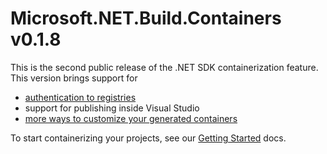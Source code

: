 # Microsoft.NET.Build.Containers v0.1.8

This is the second public release of the .NET SDK containerization feature. This version brings support for

* [authentication to registries](http://github.com/dotnet/sdk-container-builds/blob/main/docs/RegistryAuthentication.md)
* support for publishing inside Visual Studio
* [more ways to customize your generated containers](http://github.com/dotnet/sdk-container-builds/blob/main/docs/ContainerCustomization.md)

To start containerizing your projects, see our [Getting Started](http://github.com/dotnet/sdk-container-builds/blob/main/docs/GettingStarted.md) docs.
